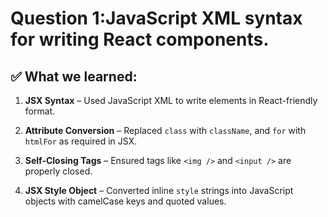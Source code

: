 # Question 1:JavaScript XML syntax for writing React components.

## ✅ What we learned:

1. **JSX Syntax** – Used JavaScript XML to write elements in React-friendly format.

2. **Attribute Conversion** – Replaced `class` with `className`, and `for` with `htmlFor` as required in JSX.

3. **Self-Closing Tags** – Ensured tags like `<img />` and `<input />` are properly closed.

4. **JSX Style Object** – Converted inline `style` strings into JavaScript objects with camelCase keys and quoted values.
